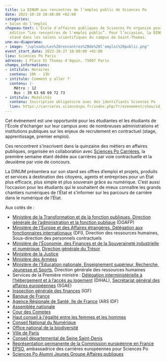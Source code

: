 ```yaml
---
title: La DINUM aux rencontres de l’emploi public de Sciences Po
date: 2023-10-10 10:48:00 +02:00
categories:
- Salon de l'emploi
chapeau-text: L'École d'affaires publiques de Sciences Po organise pour la deuxième
  édition “Les rencontres de l'emploi public”. Pour l’occasion, la DINUM tiendra un
  stand dans les salons scientifiques du campus de Saint-Thomas.
une-ou-diaporama:
- image: "/uploads/Les%20rencontres%20de%20l'emploi%20public.png"
event_start_date: 2023-10-27 10:00:00 +02:00
lieu: Sciences Po Paris
adresse: 1 Place St Thomas d'Aquin, 75007 Paris
champs_informations:
- intitule: Horaires
  contenu: 10h - 13h
- intitule: Comment y aller ?
  contenu: |-
    Métro : 12
    Bus : 39 63 68 69 72 73
- intitule: Modalités
  contenu: Inscription obligatoire avec des identifiants Sciences Po
  lien: https://carrieres.sciencespo.fr/index.php/fr/evenement/show/id_evenement/1957
---
```


Cet événement est une opportunité pour les étudiantes et les étudiants de l'École d'échanger sur leur campus avec de nombreuses administrations et institutions publiques sur les enjeux de recrutement en contractuel (stage, apprentissage, premier emploi). 

Ces rencontrent s'inscrivent dans la quinzaine des métiers en affaires publiques, organisée en collaboration avec [Sciences Po Carrières](https://carrieres.sciencespo.fr/index.php/fr), la première semaine étant dédiée aux carrières par voie contractuelle et la deuxième par voie de concours.

La DINUM présentera sur son stand ses offres d’emploi et projets, produits et services à destination des citoyens, agents et entreprises pour un État plus efficace, plus simple et plus souverain grâce au numérique. C’est aussi l’occasion pour les étudiants qui le souhaitent de mieux connaître les grands chantiers numériques de l’État et s’informer sur les parcours de carrière dans le numérique de l’État.

Aux cotés de :
* [Ministère de la Transformation et de la fonction publiques, Direction générale de l’administration et la fonction publique](https://www.transformation.gouv.fr/) (DGAFP)
* [Ministère de l'Europe et des Affaires étrangères, Délégation aux fonctionnaires internationaux](https://www.diplomatie.gouv.fr/fr/) (DFI), Direction des ressources humaines, Sous-direction des personnels contractuels
* [Ministère de l'Économie, des Finances et de la Souveraineté industrielle et numérique](https://www.economie.gouv.fr/), [Direction générale du Trésor](https://www.tresor.economie.gouv.fr/)
* [Ministère de la Justice](https://www.justice.gouv.fr/)
* [Ministère des Armées](https://www.defense.gouv.fr/)
* [Ministère de l'Education nationale, Enseignement supérieur, Recherche, Jeunesse et Sports](https://www.education.gouv.fr/), Direction générale des ressources humaines
* Services de la Première ministre : [Délégation interministérielle à l’hébergement et à l’accès au logement](https://www.gouvernement.fr/delegation-interministerielle-a-l-hebergement-et-a-l-acces-au-logement) (DIHAL), [Secrétariat général des affaires européennes](https://sgae.gouv.fr/sites/SGAE/accueil.html) (SGAE)
* [Inspection générale des finances](https://www.igf.finances.gouv.fr/sites/igf/accueil.html) (IGF)
* [Banque de France](https://www.banque-france.fr/fr)
* [Agence Régionale de Santé, Ile de France](https://www.iledefrance.ars.sante.fr/) (ARS IDF)
* [Assemblée nationale](https://www.assemblee-nationale.fr/)
* [Cour des Comptes](https://www.ccomptes.fr/fr)
* [Haut conseil à l'égalité entre les femmes et les hommes](https://www.haut-conseil-egalite.gouv.fr/)
* [Conseil National du Numérique](https://cnnumerique.fr/)
* [Office national de la biodiversité](https://www.ofb.gouv.fr/)
* [Ville de Paris](https://www.paris.fr/)
* [Conseil départemental de Seine Saint-Denis](https://seinesaintdenis.fr/)
* [Représentation permanente de la Commission européenne en France](https://france.representation.ec.europa.eu/index_fr)
* [EPSO](https://www.sciencespo.fr/ecole-affaires-publiques/fr/formations/preparation-concours/centre-de-preparation-aux-concours-europeens-cpce/concours-epso), ambassadrice des carrières européennes pour Sciences Po
* [Sciences Po Alumni Jeunes Groupe Affaires publiques](https://sciencespo-alumni.fr/group/affaires-publiques/134/team)
